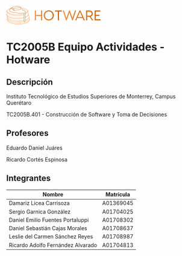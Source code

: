 ![Hotware](img/logo/logo.png)
# TC2005B Equipo Actividades - Hotware

## Descripción

Instituto Tecnológico de Estudios Superiores de Monterrey, Campus Querétaro

TC2005B.401 - Construcción de Software y Toma de Decisiones

## Profesores

Eduardo Daniel Juáres

Ricardo Cortés Espinosa

## Integrantes

| Nombre                            | Matrícula |
| --------------------------------- | --------- |
| Damariz Licea Carrisoza           | A01369045 |
| Sergio Garnica González           | A01704025 |
| Daniel Emilio Fuentes Portaluppi  | A01708302 |
| Daniel Sebastián Cajas Morales    | A01708637 |
| Leslie del Carmen Sánchez Reyes   | A01708987 |
| Ricardo Adolfo Fernández Alvarado | A01704813 |
